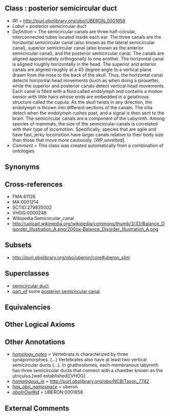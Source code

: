 
## Class : posterior semicircular duct

 * *IRI* = http://purl.obolibrary.org/obo/UBERON_0001858
 * *Label* = posterior semicircular duct
 * *Definition* = The semicircular canals are three half-circular, interconnected tubes located inside each ear. The three canals are the horizontal semicircular canal (also known as the lateral semicircular canal), superior semicircular canal (also known as the anterior semicircular canal), and the posterior semicircular canal. The canals are aligned approximately orthogonally to one another. The horizontal canal is aligned roughly horizontally in the head. The superior and anterior canals are aligned roughly at a 45 degree angle to a vertical plane drawn from the nose to the back of the skull. Thus, the horizontal canal detects horizontal head movements (such as when doing a pirouette), while the superior and posterior canals detect vertical head movements. Each canal is filled with a fluid called endolymph and contains a motion sensor with little hairs whose ends are embedded in a gelatinous structure called the cupula. As the skull twists in any direction, the endolymph is thrown into different sections of the canals. The cilia detect when the endolymph rushes past, and a signal is then sent to the brain. The semicircular canals are a component of the Labyrinth. Among species of mammals, the size of the semicircular canals is correlated with their type of locomotion. Specifically, species that are agile and have fast, jerky locomotion have larger canals relative to their body size than those that move more cautiously. [WP,unvetted].
 * *Comment* = This class was created automatically from a combination of ontologies

## Synonyms


## Cross-references

 * FMA:61126
 * MA:0001214
 * SCTID:279835002
 * VHOG:0000248
 * Wikipedia:Semicircular_canal
 * http://upload.wikimedia.org/wikipedia/commons/thumb/3/33/Balance_Disorder_Illustration_A.png/200px-Balance_Disorder_Illustration_A.png

## Subsets

 * http://purl.obolibrary.org/obo/uberon/core#uberon_slim

## Superclasses

 * [semicircular duct](../../UBERON/56/UBERON_0001856.md)
 * [part_of](../../BFO/50/BFO_0000050.md) some [posterior semicircular canal](../../UBERON/42/UBERON_0001842.md)

## Equivalencies


## Other Logical Axioms


## Other Annotations

 * *[homology_notes](../../UBPROP/03/UBPROP_0000003.md)* = Vertebrata is characterized by three synapomorphies. (...) Vertebrates also have at least two vertical semicircular ducts (...). In gnathostomes, each membranous labyrinth has three semicircular ducts that connect with a chamber known as the utriculus.[well established][VHOG]
 * *[homologous_in](../../core#homologous/in/core#homologous_in.md)* = http://purl.obolibrary.org/obo/NCBITaxon_7742
 * *[has_obo_namespace](../../ce/oboInOwl#hasOBONamespace.md)* = uberon
 * *[oboInOwl#id](../../id/oboInOwl#id.md)* = UBERON:0001858

## External Comments

